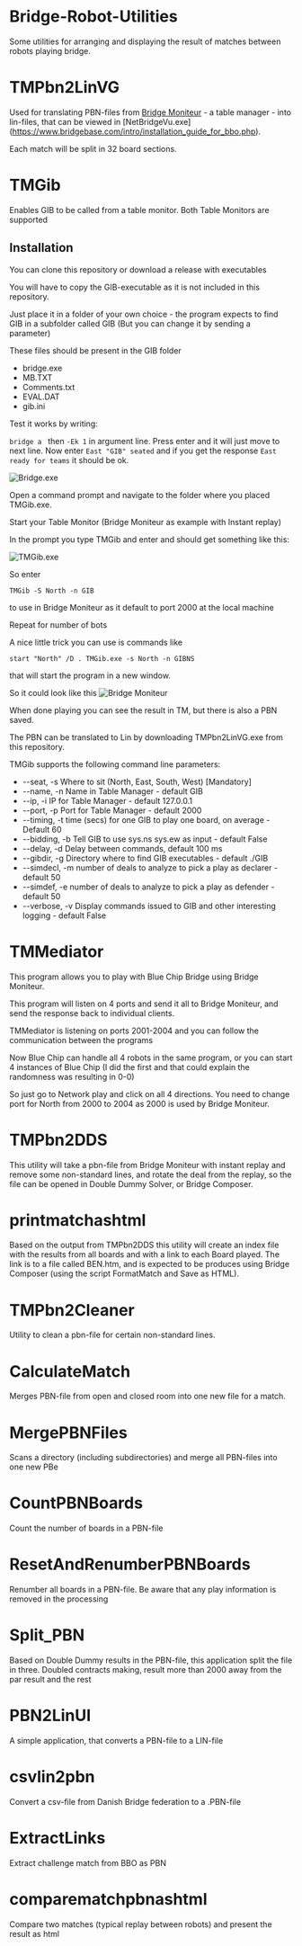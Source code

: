 # Bridge-Robot-Utilities
Some utilities for arranging and displaying the result of matches between robots playing bridge.

# TMPbn2LinVG 
Used for translating PBN-files from [Bridge Moniteur](http://www.wbridge5.com/bm.htm) - a table manager - into lin-files, that can be viewed in [NetBridgeVu.exe] (https://www.bridgebase.com/intro/installation_guide_for_bbo.php).

Each match will be split in 32 board sections.

# TMGib
Enables GIB to be called from a table monitor. Both Table Monitors are supported

## Installation
You can clone this repository or download a release with executables

You will have to copy the GIB-executable as it is not included in this repository.

Just place it in a folder of your own choice - the program expects to find GIB in a subfolder called GIB (But you can change it by sending a parameter)

These files should be present in the GIB folder

- bridge.exe
- MB.TXT
- Comments.txt
- EVAL.DAT
- gib.ini

Test it works by writing:

```bridge a ```
then ```-Ek 1``` in argument line. 
Press enter and it will just move to next line. 
Now enter ```East "GIB" seated``` and if you get the response ```East ready for teams``` it should be ok.

![Bridge.exe](./images/GIB.png)

Open a command prompt and navigate to the folder where you placed TMGib.exe.

Start your Table Monitor (Bridge Moniteur as example with Instant replay)

In the prompt you type TMGib and enter and should get something like this:

![TMGib.exe](./images/TMGib.png)

So enter

```TMGib -S North -n GIB```

to use in Bridge Moniteur as it default to port 2000 at the local machine

Repeat for number of bots

A nice little trick you can use is commands like

```start "North" /D . TMGib.exe -s North -n GIBNS```

that will start the program in a new window.

So it could look like this
![Bridge Moniteur](./images/BM_In_Action.png)

When done playing you can see the result in TM, but there is also a PBN saved.

The PBN can be translated to Lin by downloading TMPbn2LinVG.exe from this repository.

TMGib supports the following command line parameters:

-  --seat, -s       Where to sit (North, East, South, West) [Mandatory]
-  --name, -n       Name in Table Manager - default GIB
-  --ip, -i         IP for Table Manager - default 127.0.0.1
-  --port, -p       Port for Table Manager - default 2000
-  --timing, -t     time (secs) for one GIB to play one board, on average - Default 60
-  --bidding, -b    Tell GIB to use sys.ns sys.ew as input - default False
-  --delay, -d      Delay between commands, default 100 ms
-  --gibdir, -g     Directory where to find GIB executables - default ./GIB
-  --simdecl, -m    number of deals to analyze to pick a play as declarer - default 50
-  --simdef, -e     number of deals to analyze to pick a play as defender - default 50
-  --verbose, -v    Display commands issued to GIB and other interesting logging - default False


# TMMediator
This program allows you to play with Blue Chip Bridge using Bridge Moniteur.

This program will listen on 4 ports and send it all to Bridge Moniteur, and send the response back to individual clients.

TMMediator is listening on ports 2001-2004 and you can follow the communication between the programs

Now Blue Chip can handle all 4 robots in the same program, or you can start 4 instances of Blue Chip (I did the first and that could explain the randomness was resulting in 0-0)

So just go to Network play and click on all 4 directions. You need to change port for North from 2000 to 2004 as 2000 is used by Bridge Moniteur.

# TMPbn2DDS

This utility will take a pbn-file from Bridge Moniteur with instant replay and remove some non-standard lines, and rotate the deal from the replay, so the file can be opened in Double Dummy Solver, or Bridge Composer.

# printmatchashtml

Based on the output from TMPbn2DDS this utility will create an index file with the results from all boards and with a link to each Board played. The link is to a file called BEN.htm, and is expected to be produces using Bridge Composer (using the script FormatMatch and Save as HTML).

# TMPbn2Cleaner

Utility to clean a pbn-file for certain non-standard lines.

# CalculateMatch

Merges PBN-file from open and closed room into one new file for a match.

# MergePBNFiles
Scans a directory (including subdirectories) and merge all PBN-files into one new PBe

# CountPBNBoards
Count the number of boards in a PBN-file

# ResetAndRenumberPBNBoards
Renumber all boards in a PBN-file. Be aware that any play information is removed in the processing

# Split_PBN
Based on Double Dummy results in the PBN-file, this application split the file in three. Doubled contracts making, result more than 2000 away from the par result and the rest

# PBN2LinUI
A simple application, that converts a PBN-file to a LIN-file

# csvlin2pbn
Convert a csv-file from Danish Bridge federation to a .PBN-file

# ExtractLinks
Extract challenge match from BBO as PBN

# comparematchpbnashtml
Compare two matches (typical replay between robots) and present the result as html
